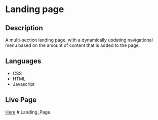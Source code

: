 # Landing page

## Description

A multi-section landing page, with a dynamically updating navigational menu based on the amount of content that is added to the page.


## Languages

- CSS
- HTML
- Javascript

## Live Page
<a href="https://thekraalamoudi.github.io/Udacity-Frontend-Projects/ZekraALamoudi_LandingPage_Project2/index.html">Here</a>
#   L a n d i n g _ P a g e  
 